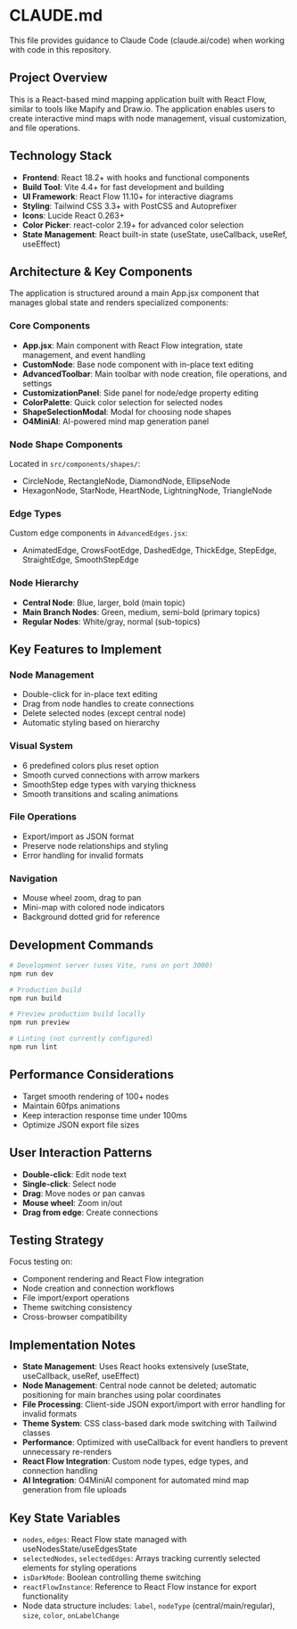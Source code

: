 # CLAUDE.md

This file provides guidance to Claude Code (claude.ai/code) when working with code in this repository.

## Project Overview

This is a React-based mind mapping application built with React Flow, similar to tools like Mapify and Draw.io. The application enables users to create interactive mind maps with node management, visual customization, and file operations.

## Technology Stack

- **Frontend**: React 18.2+ with hooks and functional components
- **Build Tool**: Vite 4.4+ for fast development and building
- **UI Framework**: React Flow 11.10+ for interactive diagrams
- **Styling**: Tailwind CSS 3.3+ with PostCSS and Autoprefixer
- **Icons**: Lucide React 0.263+
- **Color Picker**: react-color 2.19+ for advanced color selection
- **State Management**: React built-in state (useState, useCallback, useRef, useEffect)

## Architecture & Key Components

The application is structured around a main App.jsx component that manages global state and renders specialized components:

### Core Components
- **App.jsx**: Main component with React Flow integration, state management, and event handling
- **CustomNode**: Base node component with in-place text editing
- **AdvancedToolbar**: Main toolbar with node creation, file operations, and settings
- **CustomizationPanel**: Side panel for node/edge property editing
- **ColorPalette**: Quick color selection for selected nodes
- **ShapeSelectionModal**: Modal for choosing node shapes
- **O4MiniAI**: AI-powered mind map generation panel

### Node Shape Components
Located in `src/components/shapes/`:
- CircleNode, RectangleNode, DiamondNode, EllipseNode
- HexagonNode, StarNode, HeartNode, LightningNode, TriangleNode

### Edge Types
Custom edge components in `AdvancedEdges.jsx`:
- AnimatedEdge, CrowsFootEdge, DashedEdge, ThickEdge, StepEdge, StraightEdge, SmoothStepEdge

### Node Hierarchy
- **Central Node**: Blue, larger, bold (main topic)
- **Main Branch Nodes**: Green, medium, semi-bold (primary topics)  
- **Regular Nodes**: White/gray, normal (sub-topics)

## Key Features to Implement

### Node Management
- Double-click for in-place text editing
- Drag from node handles to create connections
- Delete selected nodes (except central node)
- Automatic styling based on hierarchy

### Visual System
- 6 predefined colors plus reset option
- Smooth curved connections with arrow markers
- SmoothStep edge types with varying thickness
- Smooth transitions and scaling animations

### File Operations
- Export/import as JSON format
- Preserve node relationships and styling
- Error handling for invalid formats

### Navigation
- Mouse wheel zoom, drag to pan
- Mini-map with colored node indicators
- Background dotted grid for reference

## Development Commands

```bash
# Development server (uses Vite, runs on port 3000)
npm run dev

# Production build
npm run build

# Preview production build locally  
npm run preview

# Linting (not currently configured)
npm run lint
```

## Performance Considerations

- Target smooth rendering of 100+ nodes
- Maintain 60fps animations
- Keep interaction response time under 100ms
- Optimize JSON export file sizes

## User Interaction Patterns

- **Double-click**: Edit node text
- **Single-click**: Select node  
- **Drag**: Move nodes or pan canvas
- **Mouse wheel**: Zoom in/out
- **Drag from edge**: Create connections

## Testing Strategy

Focus testing on:
- Component rendering and React Flow integration
- Node creation and connection workflows
- File import/export operations
- Theme switching consistency
- Cross-browser compatibility

## Implementation Notes

- **State Management**: Uses React hooks extensively (useState, useCallback, useRef, useEffect)
- **Node Management**: Central node cannot be deleted; automatic positioning for main branches using polar coordinates
- **File Processing**: Client-side JSON export/import with error handling for invalid formats
- **Theme System**: CSS class-based dark mode switching with Tailwind classes
- **Performance**: Optimized with useCallback for event handlers to prevent unnecessary re-renders
- **React Flow Integration**: Custom node types, edge types, and connection handling
- **AI Integration**: O4MiniAI component for automated mind map generation from file uploads

## Key State Variables

- `nodes`, `edges`: React Flow state managed with useNodesState/useEdgesState
- `selectedNodes`, `selectedEdges`: Arrays tracking currently selected elements for styling operations
- `isDarkMode`: Boolean controlling theme switching
- `reactFlowInstance`: Reference to React Flow instance for export functionality
- Node data structure includes: `label`, `nodeType` (central/main/regular), `size`, `color`, `onLabelChange`